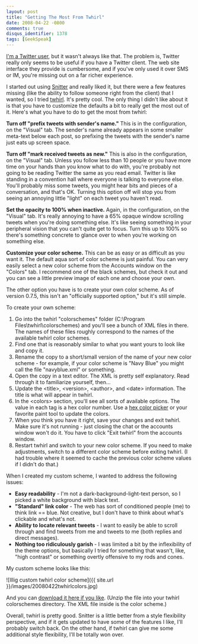 ```yaml
---
layout: post
title: "Getting The Most From Twhirl"
date: 2008-04-22 -0800
comments: true
disqus_identifier: 1378
tags: [GeekSpeak]
---
```

[I'm a Twitter user](http://twitter.com/tillig), but it wasn't always
like that. The problem is, Twitter really only seems to be useful if you
have a Twitter client. The web site interface they provide is
cumbersome, and if you've only used it over SMS or IM, you're missing
out on a far richer experience.

I started out using [Snitter](http://getsnitter.com/) and really liked
it, but there were a few features missing (like the ability to follow
someone right from the client) that I wanted, so I tried
[twhirl](http://www.twhirl.org/). It's pretty cool. The only thing I
didn't like about it is that you have to customize the defaults a bit to
really get the most out of it. Here's what you have to do to get the
most from twhirl:

**Turn off "prefix tweets with sender's name."** This is in the
configuration, on the "Visual" tab. The sender's name already appears in
some smaller meta-text below each post, so prefixing the tweets with the
sender's name just eats up screen space.

**Turn off "mark received tweets as new."** This is also in the
configuration, on the "Visual" tab. Unless you follow less than 10
people or you have more time on your hands than you know what to do
with, you're probably not going to be reading Twitter the same as you
read email. Twitter is like standing in a convention hall where everyone
is talking to everyone else. You'll probably miss some tweets, you might
hear bits and pieces of a conversation, and that's OK. Turning this
option off will stop you from seeing an annoying little "light" on each
tweet you haven't read.

**Set the opacity to 100% when inactive.** Again, in the configuration,
on the "Visual" tab. It's really annoying to have a 65% opaque window
scrolling tweets when you're doing something else. It's like seeing
something in your peripheral vision that you can't quite get to focus.
Turn this up to 100% so there's something concrete to glance over to
when you're working on something else.

**Customize your color scheme.** This can be as easy or as difficult as
you want it. The default aqua sort of color scheme is just painful. You
can very easily select a new color scheme from the Accounts window on
the "Colors" tab. I recommend one of the black schemes, but check it out
and you can see a little preview image of each one and choose your own.

The other option you have is to create your own color scheme. As of
version 0.7.5, this isn't an "officially supported option," but it's
still simple.

To create your own scheme:

1.  Go into the twhirl "colorschemes" folder (C:\\Program
    Files\\twhirl\\colorschemes) and you'll see a bunch of XML files in
    there. The names of these files roughly correspond to the names of
    the available twhirl color schemes.
2.  Find one that is reasonably similar to what you want yours to look
    like and copy it.
3.  Rename the copy to a short/small version of the name of your new
    color scheme - for example, if your color scheme is "Navy Blue" you
    might call the file "navyblue.xml" or something.
4.  Open the copy in a text editor. The XML is pretty self explanatory.
    Read through it to familiarize yourself, then...
5.  Update the \<title\>, \<version\>, \<author\>, and \<date\>
    information. The title is what will appear in twhirl.
6.  In the \<colors\> section, you'll see all sorts of available
    options. The value in each tag is a hex color number. Use a [hex
    color picker](http://www.colorschemer.com/online.html) or your
    favorite paint tool to update the colors.
7.  When you think you have it right, save your changes and exit twhirl.
    Make sure it's not running - just closing the chat or the accounts
    window won't do it. You have to click "Exit twhirl" from the
    accounts window.
8.  Restart twhirl and switch to your new color scheme. If you need to
    make adjustments, switch to a different color scheme before exiting
    twhirl. (I had trouble where it seemed to cache the previous color
    scheme values if I didn't do that.)

When I created my custom scheme, I wanted to address the following
issues:

-   **Easy readability** - I'm not a dark-background-light-text person,
    so I picked a white background with black text.
-   **"Standard" link color** - The web has sort of conditioned people
    (me) to think link == blue. Not creative, but I don't have to think
    about what's clickable and what's not.
-   **Ability to locate relevant tweets** - I want to easily be able to
    scroll through and find tweets from me and tweets to me (both
    replies and direct messages).
-   **Nothing too ridiculously garish** - I was limited a bit by the
    inflexibility of the theme options, but basically I tried for
    something that wasn't, like, "high contrast" or something overtly
    offensive to my rods and cones.

My custom scheme looks like this:

![Illig custom twhirl color
scheme]({{ site.url }}/images/20080422twhirlcolors.jpg)

And you can [download it here if you
like](https://onedrive.live.com/redir?resid=C2CB832A5EC9B707!45421&authkey=!AIUMb0g19mBkxs0&ithint=file%2czip).
(Unzip the file into your twhirl colorschemes directory. The XML file
inside is the color scheme.)

Overall, twhirl is pretty good. Snitter is a little better from a style
flexibility perspective, and if it gets updated to have some of the
features I like, I'll probably switch back. On the other hand, if twhirl
can give me some additional style flexibility, I'll be totally won over.

